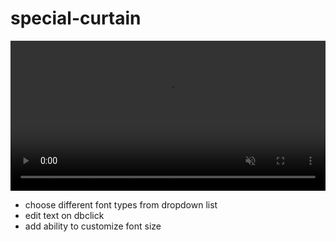 # special-curtain

<!-- embed short video -->

<video width="100%" height="240" controls autoplay muted loop>
  <source src="./rec.mp4" type="video/mp4">
  Your browser does not support the video tag.
</video>


<!-- ToDo list in Summary -->
- choose different font types from dropdown list
- edit text on dbclick
- add ability to customize font size

